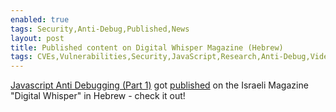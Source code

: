 ```yaml
---
enabled: true
tags: Security,Anti-Debug,Published,News
layout: post
title: Published content on Digital Whisper Magazine (Hebrew)
tags: CVEs,Vulnerabilities,Security,JavaScript,Research,Anti-Debug,Videos,Published,Podcasts,Posts,News,Supply-Chain-Security
---
```


[Javascript Anti Debugging (Part 1)](https://weizman.github.io/page-js-anti-debug-1/) got [published](https://www.digitalwhisper.co.il/files/Zines/0x75/DW117-3-JSAntiDebug.pdf) 
on the Israeli Magazine "Digital Whisper" in Hebrew - check it out!
